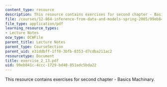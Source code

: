 ```yaml
---
content_type: resource
description: This resource contains exercises for second chapter - Basics Machinary.
file: /courses/12-864-inference-from-data-and-models-spring-2005/99eb841c4ccc1729bd40851adc5bda22_exercise_2_13.pdf
file_type: application/pdf
learning_resource_types:
- Lecture Notes
ocw_type: OCWFile
parent_title: Lecture Notes
parent_type: CourseSection
parent_uid: e31ddbff-1ff0-3bfb-0353-d7cdba211ac2
resourcetype: Document
title: exercise_2_13.pdf
uid: 99eb841c-4ccc-1729-bd40-851adc5bda22
---
```

This resource contains exercises for second chapter - Basics Machinary.

